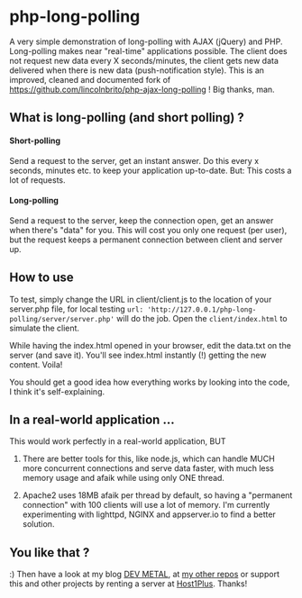 # php-long-polling

A very simple demonstration of long-polling with AJAX (jQuery) and PHP. Long-polling makes near "real-time"
applications possible. The client does not request new data every X seconds/minutes, the client gets new data
delivered when there is new data (push-notification style). This is an improved, cleaned and documented
fork of https://github.com/lincolnbrito/php-ajax-long-polling ! Big thanks, man.

## What is long-polling (and short polling) ?

#### Short-polling

Send a request to the server, get an instant answer. Do this every x seconds, minutes etc. to keep your application
up-to-date. But: This costs a lot of requests.

#### Long-polling

Send a request to the server, keep the connection open, get an answer when there's "data" for you. This will cost you
only one request (per user), but the request keeps a permanent connection between client and server up.

## How to use

To test, simply change the URL in client/client.js to the location of your server.php file, for local testing
`url: 'http://127.0.0.1/php-long-polling/server/server.php'` will do the job. Open the `client/index.html` to simulate
the client.

While having the index.html opened in your browser, edit the data.txt on the server (and save it). You'll see index.html
instantly (!) getting the new content. Voila!

You should get a good idea how everything works by looking into the code, I think it's self-explaining.

## In a real-world application ...

This would work perfectly in a real-world application, BUT

1. There are better tools for this, like node.js, which can handle MUCH more concurrent connections and serve
data faster, with much less memory usage and afaik while using only ONE thread.

2. Apache2 uses 18MB afaik per thread by default, so having a "permanent connection" with 100 clients will use a lot
of memory. I'm currently experimenting with lighttpd, NGINX and appserver.io to find a better solution.

## You like that ?

:) Then have a look at my blog [DEV METAL](http://www.dev-metal.com), at [my other repos](https://github.com/panique) or support this and other projects by renting a server at [Host1Plus](https://affiliates.host1plus.com/ref/devmetal/36f4d828.html). Thanks!
